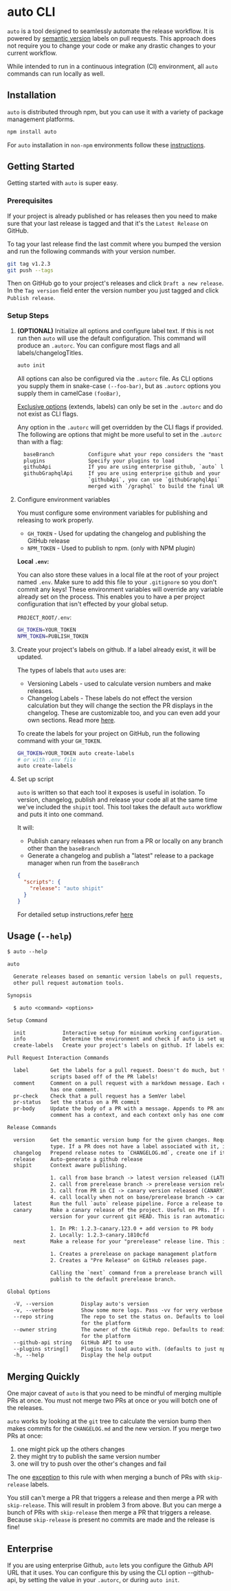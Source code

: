 # auto CLI

`auto` is a tool designed to seamlessly automate the release workflow.
It is powered by [semantic version](https://semver.org/) labels on pull requests.
This approach does not require you to change your code or make any drastic changes to your current workflow.

While intended to run in a continuous integration (CI) environment, all `auto` commands can run locally as well.

## Installation

`auto` is distributed through npm, but you can use it with a variety of package management platforms.

```sh
npm install auto
```

For `auto` installation in `non-npm` environments follow these [instructions](https://intuit.github.io/auto/pages/non-npm.html#installation).

## Getting Started

Getting started with `auto` is super easy.

### Prerequisites

If your project is already published or has releases then you need to make sure that your last release is tagged and that it's the `Latest Release` on GitHub.

To tag your last release find the last commit where you bumped the version and run the following commands with your version number.

```sh
git tag v1.2.3
git push --tags
```

Then on GitHub go to your project's releases and click `Draft a new release`.
In the `Tag version` field enter the version number you just tagged and click `Publish release`.

### Setup Steps

1. **(OPTIONAL)** Initialize all options and configure label text.
   If this is not run then `auto` will use the default configuration.
   This command will produce an `.autorc`.
   You can configure most flags and all labels/changelogTitles.

   ```sh
   auto init
   ```

   All options can also be configured via the `.autorc` file.
   As CLI options you supply them in snake-case `(--foo-bar)`, but as `.autorc` options you supply them in camelCase `(fooBar)`,

   [Exclusive options](https://intuit.github.io/auto/pages/autorc.html#exclusive) (extends, labels) can only be set in the `.autorc` and do not exist as CLI flags.

   Any option in the `.autorc` will get overridden by the CLI flags if provided.
   The following are options that might be more useful to set in the `.autorc` than with a flag:

   ```txt
     baseBranch           Configure what your repo considers the "master" branch.
     plugins              Specify your plugins to load
     githubApi            If you are using enterprise github, `auto` lets you configure the github API URL that it uses.
     githubGraphqlApi     If you are using enterprise github and your company hosts the graphql at some other URL than the
                          `githubApi`, you can use `githubGraphqlApi` to set the base path for `auto`. The `githubGraphqlApi` gets
                          merged with `/graphql` to build the final URL.
   ```

2. Configure environment variables

   You must configure some environment variables for publishing and releasing to work properly.

   - `GH_TOKEN` - Used for updating the changelog and publishing the GitHub release
   - `NPM_TOKEN` - Used to publish to npm. (only with NPM plugin)

   **Local `.env`:**

   You can also store these values in a local file at the root of your project named `.env`.
   Make sure to add this file to your `.gitignore` so you don't commit any keys!
   These environment variables will override any variable already set on the process.
   This enables you to have a per project configuration that isn't effected by your global setup.

   `PROJECT_ROOT/.env`:

   ```sh
   GH_TOKEN=YOUR_TOKEN
   NPM_TOKEN=PUBLISH_TOKEN
   ```

3. Create your project's labels on github. If a label already exist, it will be updated.

   The types of labels that `auto` uses are:

   - Versioning Labels - used to calculate version numbers and make releases.
   - Changelog Labels - These labels do not effect the version calculation but they will change the section the PR displays in the changelog.
     These are customizable too, and you can even add your own sections. Read more [here](https://intuit.github.io/auto/pages/autorc.html#changelog-titles).

   To create the labels for your project on GitHub, run the following command with your `GH_TOKEN`.

   ```sh
   GH_TOKEN=YOUR_TOKEN auto create-labels
   # or with .env file
   auto create-labels
   ```

4. Set up script

   `auto` is written so that each tool it exposes is useful in isolation.
   To version, changelog, publish and release your code all at the same time we've included the `shipit` tool.
   This tool takes the default `auto` workflow and puts it into one command.

   It will:

   - Publish canary releases when run from a PR or locally on any branch other than the `baseBranch`
   - Generate a changelog and publish a "latest" release to a package manager when run from the `baseBranch`

   ```json
   {
     "scripts": {
       "release": "auto shipit"
     }
   }
   ```

   For detailed setup instructions,refer [here](https://intuit.github.io/auto/pages/getting-started.html#detailed-setup)

## Usage (`--help`)

```txt
$ auto --help

auto

  Generate releases based on semantic version labels on pull requests, and
  other pull request automation tools.

Synopsis

  $ auto <command> <options>

Setup Command

  init            Interactive setup for minimum working configuration.
  info            Determine the environment and check if auto is set up correctly
  create-labels   Create your project's labels on github. If labels exist it will update them.

Pull Request Interaction Commands

  label       Get the labels for a pull request. Doesn't do much, but the return value lets you write you own
              scripts based off of the PR labels!
  comment     Comment on a pull request with a markdown message. Each comment has a context, and each context only
              has one comment.
  pr-check    Check that a pull request has a SemVer label
  pr-status   Set the status on a PR commit
  pr-body     Update the body of a PR with a message. Appends to PR and will not overwrite user content. Each
              comment has a context, and each context only has one comment.

Release Commands

  version     Get the semantic version bump for the given changes. Requires all PRs to have labels for the change
              type. If a PR does not have a label associated with it, it will default to `patch`.
  changelog   Prepend release notes to `CHANGELOG.md`, create one if it doesn't exist, and commit the changes.
  release     Auto-generate a github release
  shipit      Context aware publishing.

              1. call from base branch -> latest version released (LATEST)
              2. call from prerelease branch -> prerelease version released (NEXT)
              3. call from PR in CI -> canary version released (CANARY)
              4. call locally when not on base/prerelease branch -> canary version released (CANARY)
  latest      Run the full `auto` release pipeline. Force a release to latest and bypass `shipit` safeguards.
  canary      Make a canary release of the project. Useful on PRs. If ran locally, `canary` will release a canary
              version for your current git HEAD. This is ran automatically from "shipit".

              1. In PR: 1.2.3-canary.123.0 + add version to PR body
              2. Locally: 1.2.3-canary.1810cfd
  next        Make a release for your "prerelease" release line. This is ran automatically from "shipit".

              1. Creates a prerelease on package management platform
              2. Creates a "Pre Release" on GitHub releases page.

              Calling the `next` command from a prerelease branch will publish a prerelease, otherwise it will
              publish to the default prerelease branch.

Global Options

  -V, --version         Display auto's version
  -v, --verbose         Show some more logs. Pass -vv for very verbose logs.
  --repo string         The repo to set the status on. Defaults to looking in the package definition
                        for the platform
  --owner string        The owner of the GitHub repo. Defaults to reading from the package definition
                        for the platform
  --github-api string   GitHub API to use
  --plugins string[]    Plugins to load auto with. (defaults to just npm)
  -h, --help            Display the help output
```

## Merging Quickly

One major caveat of `auto` is that you need to be mindful of merging multiple PRs at once. You must not merge two PRs at once or you will botch one of the releases.

`auto` works by looking at the `git` tree to calculate the version bump then makes commits for the `CHANGELOG.md` and the new version. If you merge two PRs at once:

1. one might pick up the others changes
2. they might try to publish the same version number
3. one will try to push over the other's changes and fail

The one [exception](https://intuit.github.io/auto/pages/quick-merge.html#with-skip-release) to this rule with when merging a bunch of PRs with `skip-release` labels.

You still can't merge a PR that triggers a release and then merge a PR with `skip-release`. This will result in problem 3 from above.
But you can merge a bunch of PRs with `skip-release` then merge a PR that triggers a release.
Because `skip-release` is present no commits are made and the release is fine!

## Enterprise

If you are using enterprise Github, `auto` lets you configure the Github API URL that it uses. You can configure this by using the CLI option --github-api, by setting the value in your `.autorc`, or during `auto init`.

